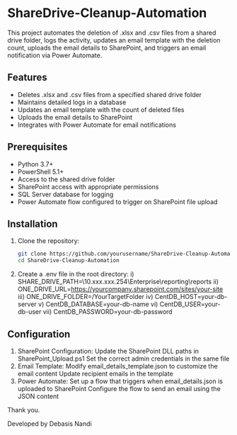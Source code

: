 # ShareDrive-Cleanup-Automation

This project automates the deletion of .xlsx and .csv files from a shared drive folder, logs the activity, updates an email template with the deletion count, uploads the email details to SharePoint, and triggers an email notification via Power Automate.

## Features

- Deletes .xlsx and .csv files from a specified shared drive folder
- Maintains detailed logs in a database
- Updates an email template with the count of deleted files
- Uploads the email details to SharePoint
- Integrates with Power Automate for email notifications

## Prerequisites

- Python 3.7+
- PowerShell 5.1+
- Access to the shared drive folder
- SharePoint access with appropriate permissions
- SQL Server database for logging
- Power Automate flow configured to trigger on SharePoint file upload

## Installation

1. Clone the repository:
   ```bash
   git clone https://github.com/yourusername/ShareDrive-Cleanup-Automation.git
   cd ShareDrive-Cleanup-Automation 

2. Create a .env file in the root directory:
  i) SHARE_DRIVE_PATH=\\10.xxx.xxx.254\Enterprise\reporting\reports
  ii) ONE_DRIVE_URL=https://yourcompany.sharepoint.com/sites/your-site
  iii) ONE_DRIVE_FOLDER=/YourTargetFolder
  iv) CentDB_HOST=your-db-server
  v) CentDB_DATABASE=your-db-name
  vi) CentDB_USER=your-db-user
  vii) CentDB_PASSWORD=your-db-password

## Configuration
  1. SharePoint Configuration:
      Update the SharePoint DLL paths in SharePoint_Upload.ps1
      Set the correct admin credentials in the same file
  2. Email Template:
      Modify email_details_template.json to customize the email content
      Update recipient emails in the template
  3. Power Automate:
      Set up a flow that triggers when email_details.json is uploaded to SharePoint
      Configure the flow to send an email using the JSON content


Thank you.

Developed by Debasis Nandi
